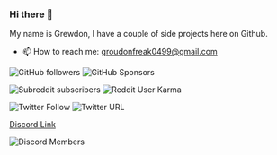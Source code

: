 ### Hi there 👋
My name is Grewdon, I have a couple of side projects here on Github.

- 📫 How to reach me: groudonfreak0499@gmail.com

![GitHub followers](https://img.shields.io/github/followers/GrewdonGaming21?label=Github%20Followers&style=social)
![GitHub Sponsors](https://img.shields.io/github/sponsors/GrewdonGaming21?style=social)

![Subreddit subscribers](https://img.shields.io/reddit/subreddit-subscribers/GrewdonGaming21?style=social)
![Reddit User Karma](https://img.shields.io/reddit/user-karma/combined/GrewdonGaming21?style=social)

![Twitter Follow](https://img.shields.io/twitter/follow/Grewdon_GG21?style=social)
![Twitter URL](https://img.shields.io/twitter/url?style=social&url=https%3A%2F%2Ftwitter.com%2Fuser%2FGrewdon_GG21)

[Discord Link](https://discord.io/GrewdonGaming21)

![Discord Members](https://discord.io/GrewdonGaming21/badge)

<!--
**GrewdonGaming21/GrewdonGaming21** is a ✨ _special_ ✨ repository because its `README.md` (this file) appears on your GitHub profile.
